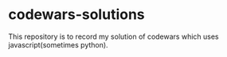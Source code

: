 # codewars-solutions
This repository is to record my solution of codewars which uses javascript(sometimes python).

